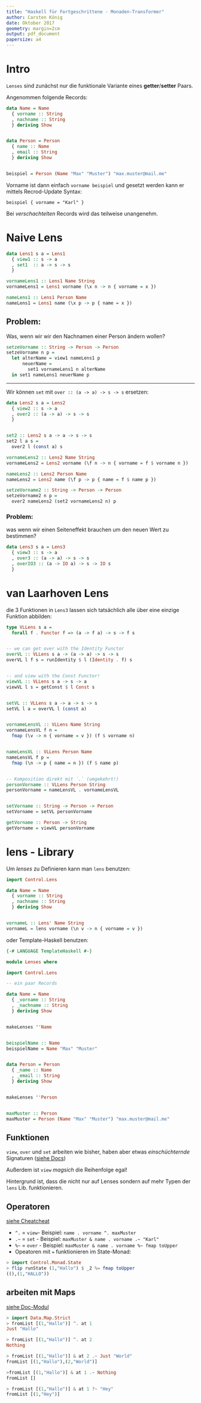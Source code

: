 ```yaml
---
title: "Haskell für Fortgeschrittene - Monaden-Transformer"
author: Carsten König
date: Oktober 2017
geometry: margin=2cm
output: pdf_document
papersize: a4
---
```


# Intro
`Lenses` sind zunächst nur die funktionale Variante eines **getter**/**setter** Paars.

Angenommen folgende Records:

```haskell
data Name = Name
  { vorname :: String
  , nachname :: String
  } deriving Show


data Person = Person
  { name :: Name
  , email :: String
  } deriving Show


beispiel = Person (Name "Max" "Muster") "max.muster@mail.me"
```

Vorname ist dann einfach `vorname beispiel` und gesetzt werden kann er mittels Recrod-Update Syntax:

    beispiel { vorname = "Karl" }
   
Bei *verschachtelten* Records wird das teilweise unangenehm.

# Naive Lens
```haskell
data Lens1 s a = Lens1
  { view1 :: s -> a
  , set1  :: a -> s -> s
  }

vornameLens1 :: Lens1 Name String
vornameLens1 = Lens1 vorname (\x n -> n { vorname = x })

nameLens1 :: Lens1 Person Name
nameLens1 = Lens1 name (\x p -> p { name = x })
```

## Problem:
Was, wenn wir wir den Nachnamen einer Person ändern wollen?

```haskell
setzeVorname :: String -> Person -> Person
setzeVorname n p =
  let alterName = view1 nameLens1 p
      neuerName =
        set1 vornameLens1 n alterName
  in set1 nameLens1 neuerName p
```

---

Wir können `set` mit `over :: (a -> a) -> s -> s` ersetzen:

```haskell
data Lens2 s a = Lens2
  { view2 :: s -> a
  , over2 :: (a -> a) -> s -> s
  }


set2 :: Lens2 s a -> a -> s -> s
set2 l a s =
  over2 l (const a) s

vornameLens2 :: Lens2 Name String
vornameLens2 = Lens2 vorname (\f n -> n { vorname = f $ vorname n })

nameLens2 :: Lens2 Person Name
nameLens2 = Lens2 name (\f p -> p { name = f $ name p })

setzeVorname2 :: String -> Person -> Person
setzeVorname2 n p =
  over2 nameLens2 (set2 vornameLens2 n) p
```

### Problem:
was wenn wir einen Seiteneffekt brauchen um den neuen Wert zu bestimmen?

```haskell
data Lens3 s a = Lens3
  { view3 :: s -> a
  , over3 :: (a -> a) -> s -> s
  , overIO3 :: (a -> IO a) -> s -> IO s
  }
```

# van Laarhoven Lens
die 3 Funktionen in `Lens3` lassen sich tatsächlich alle über eine einzige
Funktion abbilden:

```haskell
type VLLens s a =
  forall f . Functor f => (a -> f a) -> s -> f s


-- we can get over with the Identity Functor
overVL :: VLLens s a -> (a -> a) -> s -> s
overVL l f s = runIdentity $ l (Identity . f) s


-- and view with the Const Functor!
viewVL :: VLLens s a -> s -> a
viewVL l s = getConst $ l Const s


setVL :: VLLens s a -> a -> s -> s
setVL l a = overVL l (const a)


vornameLensVL :: VLLens Name String
vornameLensVL f n =
  fmap (\v -> n { vorname = v }) (f $ vorname n)


nameLensVL :: VLLens Person Name
nameLensVL f p =
  fmap (\n -> p { name = n }) (f $ name p)


-- Komposition direkt mit `.` (umgekehrt!)
personVorname :: VLLens Person String
personVorname = nameLensVL . vornameLensVL


setVorname :: String -> Person -> Person
setVorname = setVL personVorname

getVorname :: Person -> String
getVorname = viewVL personVorname
```


# lens - Library
Um *lenses* zu Definieren kann man `lens` benutzen:

```haskell
import Control.Lens

data Name = Name
  { vorname :: String
  , nachname :: String
  } deriving Show


vornameL :: Lens' Name String
vornameL = lens vorname (\n v -> n { vorname = v })
```

oder Template-Haskell benutzen:

```haskell
{-# LANGUAGE TemplateHaskell #-}

module Lenses where

import Control.Lens

-- ein paar Records

data Name = Name
  { _vorname :: String
  , _nachname :: String
  } deriving Show


makeLenses ''Name


beispielName :: Name
beispielName = Name "Max" "Muster"


data Person = Person
  { _name :: Name
  , _email :: String
  } deriving Show


makeLenses ''Person


maxMuster :: Person
maxMuster = Person (Name "Max" "Muster") "max.muster@mail.me"
```

## Funktionen
`view`, `over` und `set` arbeiten wie bisher, haben aber etwas
*einschüchternde* Signaturen ([siehe Docs](https://hackage.haskell.org/package/lens-4.15.3/docs/Control-Lens-Getter.html#v:view))

Außerdem ist `view` *magsich* die Reihenfolge egal!

Hintergrund ist, dass die nicht nur auf Lenses sondern auf mehr Typen der `lens` Lib. funktionieren.

## Operatoren

[siehe Cheatcheat](https://github.com/ekmett/lens/wiki/Operators)

- `^.` = `view`- Beispiel: `name . vorname ^. maxMuster`
- `.~` = `set` - Beispiel: `maxMuster & name . vorname .~ "Karl"`
- `%~` = `over` - Beispiel: `maxMuster & name . vorname %~ fmap toUpper`
- Opeatoren mit `=` funktionieren im State-Monad:

```haskell
> import Control.Monad.State
> flip runState (1,"Hallo") $ _2 %= fmap toUpper
((),(1,"HALLO"))
```

## arbeiten mit Maps

[siehe Doc-Modul](https://hackage.haskell.org/package/lens-4.15.4/docs/Data-Map-Lens.html)

```haskell
> import Data.Map.Strict
> fromList [(1,"Hallo")] ^. at 1
Just "Hallo"

> fromList [(1,"Hallo")] ^. at 2
Nothing

> fromList [(1,"Hallo")] & at 2 .~ Just "World"
fromList [(1,"Hallo"),(2,"World")]

>fromList [(1,"Hallo")] & at 1 .~ Nothing
fromList []

> fromList [(1,"Hallo")] & at 1 ?~ "Hey"
fromList [(1,"Hey")]
```
